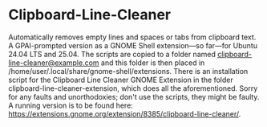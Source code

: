 # Clipboard-Line-Cleaner
Automatically removes empty lines and spaces or tabs from clipboard text. A GPAI-prompted version as a GNOME Shell extension—so far—for Ubuntu 24.04 LTS and 25.04. The scripts are copied to a folder named clipboard-line-cleaner@example.com and this folder is then placed in /home/user/.local/share/gnome-shell/extensions. There is an installation script for the Clipboard Line Cleaner GNOME Extension in the folder clipboard-line-cleaner-extension, which does all the aforementioned. Sorry for any faults and unorthodoxies; don't use the scripts, they might be faulty. A running version is to be found here: https://extensions.gnome.org/extension/8385/clipboard-line-cleaner/.
